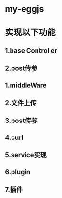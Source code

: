 # my-eggjs

# 实现以下功能
## 1.base Controller
## 2.post传参

## 1.middleWare
## 2.文件上传
## 3.post传参
## 4.curl
## 5.service实现
## 6.plugin
## 7.插件
